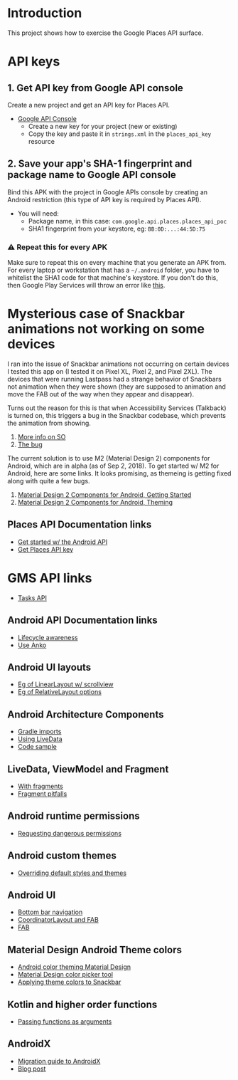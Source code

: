 # Introduction
This project shows how to exercise the Google Places API surface.

# API keys

## 1. Get API key from Google API console
Create a new project and get an API key for Places API.
- [Google API Console](https://console.developers.google.com/flows/enableapi?apiid=placesandroid&reusekey=true)
    - Create a new key for your project (new or existing)
    - Copy the key and paste it in `strings.xml` in the `places_api_key` resource

## 2. Save your app's SHA-1 fingerprint and package name to Google API console
Bind this APK with the project in Google APIs console by creating an Android
restriction (this type of API key is required by Places API).

- You will need:
    - Package name, in this case: `com.google.api.places.places_api_poc`
    - SHA1 fingerprint from your keystore, eg: `BB:0D:...:44:5D:75`

### ⚠️ Repeat this for every APK
Make sure to repeat this on every machine that you generate an APK from. For every
laptop or workstation that has a `~/.android` folder, you have to whitelist the
SHA1 code for that machine's keystore. If you don't do this, then Google Play Services
will throw an error like [this](https://stackoverflow.com/questions/47279161/runtimeexecutionexception-com-google-android-gms-common-api-apiexception-13-e).

# Mysterious case of Snackbar animations not working on some devices

I ran into the issue of Snackbar animations not occurring on certain devices I tested this
app on (I tested it on Pixel XL, Pixel 2, and Pixel 2XL). The devices that were running
Lastpass had a strange behavior of Snackbars not animation when they were shown (they are
supposed to animation and move the FAB out of the way when they appear and disappear).

Turns out the reason for this is that when Accessibility Services (Talkback) is turned on,
this triggers a bug in the Snackbar codebase, which prevents the animation from showing.
1. [More info on SO](https://stackoverflow.com/a/37233527/2085356)
1. [The bug](https://issuetracker.google.com/issues/37092972#c2)

The current solution is to use M2 (Material Design 2) components for Android, which are in
alpha (as of Sep 2, 2018). To get started w/ M2 for Android, here are some links. It looks
promising, as themeing is getting fixed along with quite a few bugs.

1. [Material Design 2 Components for Android, Getting Started](http://tinyurl.com/yak2s4jo)
1. [Material Design 2 Components for Android, Theming](http://tinyurl.com/y7rs6f6z)

## Places API Documentation links
- [Get started w/ the Android API](https://developers.google.com/places/android-sdk/start)
- [Get Places API key](https://developers.google.com/places/android-sdk/signup)

# GMS API links
- [Tasks API](https://developers.google.com/android/guides/tasks)

## Android API Documentation links
- [Lifecycle awareness](https://developer.android.com/topic/libraries/architecture/lifecycle)
- [Use Anko](https://www.kotlindevelopment.com/why-should-use-anko/)

## Android UI layouts
- [Eg of LinearLayout w/ scrollview](http://tinyurl.com/yaht7rrm)
- [Eg of RelativeLayout options](http://tinyurl.com/y7rer3ch)

## Android Architecture Components
- [Gradle imports](https://developer.android.com/topic/libraries/architecture/adding-components)
- [Using LiveData](https://developer.android.com/topic/libraries/architecture/livedata)
- [Code sample](https://github.com/nazmulidris/android_arch_comp_kt/tree/master/app/src/main/java/arch_comp_kt/nazmul/com)

## LiveData, ViewModel and Fragment
- [With fragments](https://developer.android.com/topic/libraries/architecture/viewmodel#sharing)
- [Fragment pitfalls](https://medium.com/@BladeCoder/architecture-components-pitfalls-part-1-9300dd969808)

## Android runtime permissions
- [Requesting dangerous permissions](https://developer.android.com/training/permissions/requesting)

## Android custom themes
- [Overriding default styles and themes](https://medium.com/@joannekao/android-working-with-themes-and-styles-18cde717f4d)

## Android UI
- [Bottom bar navigation](http://blog.iamsuleiman.com/using-bottom-navigation-view-android-design-support-library/)
- [CoordinatorLayout and FAB](https://www.androidauthority.com/using-coordinatorlayout-android-apps-703720/)
- [FAB](https://developer.android.com/guide/topics/ui/floating-action-button)

## Material Design Android Theme colors
- [Android color theming Material Design](https://material.io/develop/android/theming/color/)
- [Material Design color picker tool](https://material.io/tools/color/#!/)
- [Applying theme colors to Snackbar](https://www.viralandroid.com/2015/08/android-snackbar-design-support-library.html)

## Kotlin and higher order functions
- [Passing functions as arguments](https://discuss.kotlinlang.org/t/how-to-pass-a-function-as-parameter-to-another/848)

## AndroidX
- [Migration guide to AndroidX](https://developer.android.com/topic/libraries/support-library/refactor)
- [Blog post](https://android-developers.googleblog.com/2018/05/hello-world-androidx.html)